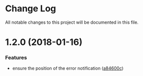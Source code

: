 # Change Log

All notable changes to this project will be documented in this file.

<a name="1.2.0"></a>
# 1.2.0 (2018-01-16)


### Features

* ensure the position of the error notification ([a84600c](https://github.com/SUI-Components/sui-components/commit/a84600c))



